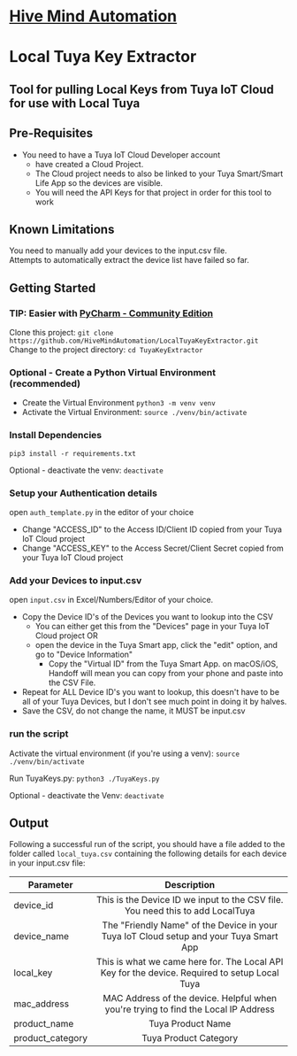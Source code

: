 # [Hive Mind Automation](https://hivemindautomation.com.au)
# Local Tuya Key Extractor

## Tool for pulling Local Keys from Tuya IoT Cloud for use with Local Tuya

## Pre-Requisites

- You need to have a Tuya IoT Cloud Developer account
  - have created a Cloud Project.
  - The Cloud project needs to also be linked to your Tuya Smart/Smart Life App so the devices are visible.
  - You will need the API Keys for that project in order for this tool to work

## Known Limitations
You need to manually add your devices to the input.csv file.  
Attempts to automatically extract the device list have failed so far.

## Getting Started

### TIP: Easier with [PyCharm - Community Edition](https://www.jetbrains.com/pycharm/)

Clone this project: `git clone https://github.com/HiveMindAutomation/LocalTuyaKeyExtractor.git`  
Change to the project directory: `cd TuyaKeyExtractor`

### Optional - Create a Python Virtual Environment (recommended)
- Create the Virtual Environment
`python3 -m venv venv`  
- Activate the Virtual Environment:
`source ./venv/bin/activate`

### Install Dependencies
`pip3 install -r requirements.txt`  

Optional - deactivate the venv: `deactivate`

### Setup your Authentication details
open `auth_template.py` in the editor of your choice 
- Change "ACCESS_ID" to the Access ID/Client ID copied from your Tuya IoT Cloud project
- Change "ACCESS_KEY" to the Access Secret/Client Secret copied from your Tuya IoT Cloud project

### Add your Devices to input.csv
open `input.csv` in Excel/Numbers/Editor of your choice.
- Copy the Device ID's of the Devices you want to lookup into the CSV
  - You can either get this from the "Devices" page in your Tuya IoT Cloud project OR
  - open the device in the Tuya Smart app, click the "edit" option, and go to "Device Information"
    - Copy the "Virtual ID" from the Tuya Smart App. on macOS/iOS, Handoff will mean you can copy from your phone and paste into the CSV File.
- Repeat for ALL Device ID's you want to lookup, this doesn't have to be all of your Tuya Devices, but I don't see much point in doing it by halves.
- Save the CSV, do not change the name, it MUST be input.csv

### run the script

Activate the virtual environment (if you're using a venv):
`source ./venv/bin/activate`

Run TuyaKeys.py: `python3 ./TuyaKeys.py`

Optional - deactivate the Venv: `deactivate`

## Output

Following a successful run of the script, you should have a file added to the folder called `local_tuya.csv`
containing the following details for each device in your input.csv file:

| Parameter        |                                          Description                                          |
|------------------|:---------------------------------------------------------------------------------------------:|
| device_id        |        This is the Device ID we input to the CSV file. You need this to add LocalTuya         |
| device_name      |    The "Friendly Name" of the Device in your Tuya IoT Cloud setup and your Tuya Smart App     |
| local_key        | This is what we came here for. The Local API Key for the device. Required to setup Local Tuya |
| mac_address      |      MAC Address of the device. Helpful when you're trying to find the Local IP Address       |
| product_name     |                                       Tuya Product Name                                       |
| product_category |                                     Tuya Product Category                                     |
